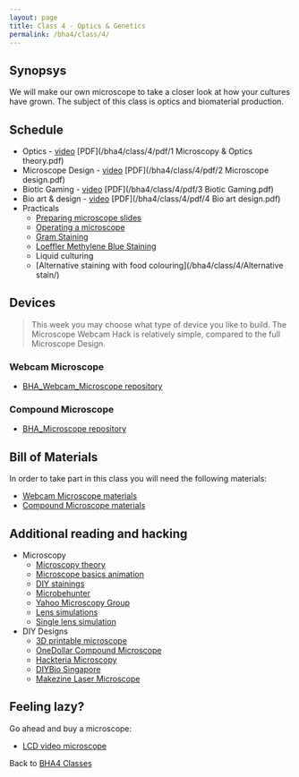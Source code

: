 ```yaml
---
layout: page
title: Class 4 - Optics & Genetics
permalink: /bha4/class/4/
---
```


## Synopsys

We will make our own microscope to take a closer look at how your
cultures have grown. The subject of this class is optics and biomaterial production.

## Schedule

* Optics - [video](https://vimeo.com/205290717) [PDF](/bha4/class/4/pdf/1 Microscopy & Optics theory.pdf)
* Microscope Design - [video](https://vimeo.com/205290994) [PDF](/bha4/class/4/pdf/2 Microscope design.pdf)
* Biotic Gaming - [video](https://vimeo.com/205291275) [PDF](/bha4/class/4/pdf/3 Biotic Gaming.pdf)
* Bio art & design - [video](https://vimeo.com/205291560) [PDF](/bha4/class/4/pdf/4 Bio art design.pdf)
* Practicals
  * [Preparing microscope slides](/bha4/class/4/preparing-slides/)
  * [Operating a microscope](/bha4/class/4/operating-microscope/)
  * [Gram Staining](/bha4/class/4/gram-staining/)
  * [Loeffler Methylene Blue Staining](/bha4/class/4/loeffler-staining/)
  * Liquid culturing
  * [Alternative staining with food colouring](/bha4/class/4/Alternative stain/)

## Devices

> This week you may choose what type of device you like to build. The Microscope Webcam Hack is relatively simple, compared to the full Microscope Design.

### Webcam Microscope

* [BHA_Webcam_Microscope repository](https://github.com/BioHackAcademy/BHA_Webcam_Microscope)

### Compound Microscope

* [BHA_Microscope repository](https://github.com/BioHackAcademy/BHA_Microscope)

## Bill of Materials

In order to take part in this class you will need the following materials:

* [Webcam Microscope materials](https://github.com/BioHackAcademy/BHA_Webcam_Microscope/blob/master/BoM.md)
* [Compound Microscope materials](https://github.com/BioHackAcademy/BHA_Microscope/blob/master/BoM.md)

## Additional reading and hacking

* Microscopy
  * [Microscopy theory](http://micro.magnet.fsu.edu/primer/anatomy/anatomy.html)
  * [Microscope basics animation](http://virtual.itg.uiuc.edu/training/LM_tutorial/)
  * [DIY stainings](http://www.crscientific.com/microscope-stain.html)
  * [Microbehunter](http://www.microbehunter.com/)
  * [Yahoo Microscopy Group](https://groups.yahoo.com/neo/groups/Microscope/info)
  * [Lens simulations](http://educypedia.karadimov.info/education/physicsjavalabolenses.htm)
  * [Single lens simulation](https://phet.colorado.edu/sims/geometric-optics/geometric-optics_en.html)
* DIY Designs
  * [3D printable microscope](http://www.thingiverse.com/thing:77450)
  * [OneDollar Compound Microscope](http://www.funsci.com/fun3_en/ucomp1/ucomp1.htm)
  * [Hackteria Microscopy](http://hackteria.org/wiki/index.php/DIY_microscopy)
  * [DIYBio Singapore](https://diybiosingapore.wordpress.com/2014/06/22/diy-webcam-microscope-sg-style-2/)
  * [Makezine Laser Microscope](http://makezine.com/projects/make-36-boards/laser-projection-microscope/)

## Feeling lazy?

Go ahead and buy a microscope:

* [LCD video microscope](https://www.conrad.nl/nl/bresser-lcd-microscoop-35-inch-40x-1600x-815889.html)

Back to [BHA4 Classes](/bha4/classes/)
